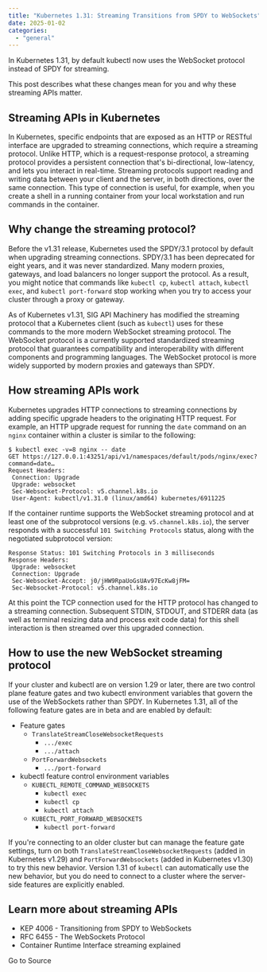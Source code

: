 ```yaml
---
title: "Kubernetes 1.31: Streaming Transitions from SPDY to WebSockets"
date: 2025-01-02
categories: 
  - "general"
---
```


In Kubernetes 1.31, by default kubectl now uses the WebSocket protocol instead of SPDY for streaming.

This post describes what these changes mean for you and why these streaming APIs matter.

## Streaming APIs in Kubernetes

In Kubernetes, specific endpoints that are exposed as an HTTP or RESTful interface are upgraded to streaming connections, which require a streaming protocol. Unlike HTTP, which is a request-response protocol, a streaming protocol provides a persistent connection that's bi-directional, low-latency, and lets you interact in real-time. Streaming protocols support reading and writing data between your client and the server, in both directions, over the same connection. This type of connection is useful, for example, when you create a shell in a running container from your local workstation and run commands in the container.

## Why change the streaming protocol?

Before the v1.31 release, Kubernetes used the SPDY/3.1 protocol by default when upgrading streaming connections. SPDY/3.1 has been deprecated for eight years, and it was never standardized. Many modern proxies, gateways, and load balancers no longer support the protocol. As a result, you might notice that commands like `kubectl cp`, `kubectl attach`, `kubectl exec`, and `kubectl port-forward` stop working when you try to access your cluster through a proxy or gateway.

As of Kubernetes v1.31, SIG API Machinery has modified the streaming protocol that a Kubernetes client (such as `kubectl`) uses for these commands to the more modern WebSocket streaming protocol. The WebSocket protocol is a currently supported standardized streaming protocol that guarantees compatibility and interoperability with different components and programming languages. The WebSocket protocol is more widely supported by modern proxies and gateways than SPDY.

## How streaming APIs work

Kubernetes upgrades HTTP connections to streaming connections by adding specific upgrade headers to the originating HTTP request. For example, an HTTP upgrade request for running the `date` command on an `nginx` container within a cluster is similar to the following:

```console
$ kubectl exec -v=8 nginx -- date
GET https://127.0.0.1:43251/api/v1/namespaces/default/pods/nginx/exec?command=date…
Request Headers:
 Connection: Upgrade
 Upgrade: websocket
 Sec-Websocket-Protocol: v5.channel.k8s.io
 User-Agent: kubectl/v1.31.0 (linux/amd64) kubernetes/6911225
```

If the container runtime supports the WebSocket streaming protocol and at least one of the subprotocol versions (e.g. `v5.channel.k8s.io`), the server responds with a successful `101 Switching Protocols` status, along with the negotiated subprotocol version:

```console
Response Status: 101 Switching Protocols in 3 milliseconds
Response Headers:
 Upgrade: websocket
 Connection: Upgrade
 Sec-Websocket-Accept: j0/jHW9RpaUoGsUAv97EcKw8jFM=
 Sec-Websocket-Protocol: v5.channel.k8s.io
```

At this point the TCP connection used for the HTTP protocol has changed to a streaming connection. Subsequent STDIN, STDOUT, and STDERR data (as well as terminal resizing data and process exit code data) for this shell interaction is then streamed over this upgraded connection.

## How to use the new WebSocket streaming protocol

If your cluster and kubectl are on version 1.29 or later, there are two control plane feature gates and two kubectl environment variables that govern the use of the WebSockets rather than SPDY. In Kubernetes 1.31, all of the following feature gates are in beta and are enabled by default:

- Feature gates
    - `TranslateStreamCloseWebsocketRequests`
        - `.../exec`
        - `.../attach`
    - `PortForwardWebsockets`
        - `.../port-forward`
- kubectl feature control environment variables
    - `KUBECTL_REMOTE_COMMAND_WEBSOCKETS`
        - `kubectl exec`
        - `kubectl cp`
        - `kubectl attach`
    - `KUBECTL_PORT_FORWARD_WEBSOCKETS`
        - `kubectl port-forward`

If you're connecting to an older cluster but can manage the feature gate settings, turn on both `TranslateStreamCloseWebsocketRequests` (added in Kubernetes v1.29) and `PortForwardWebsockets` (added in Kubernetes v1.30) to try this new behavior. Version 1.31 of `kubectl` can automatically use the new behavior, but you do need to connect to a cluster where the server-side features are explicitly enabled.

## Learn more about streaming APIs

- KEP 4006 - Transitioning from SPDY to WebSockets
- RFC 6455 - The WebSockets Protocol
- Container Runtime Interface streaming explained

Go to Source
